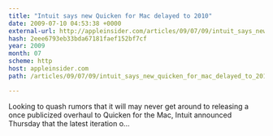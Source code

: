 ```yaml
---
title: "Intuit says new Quicken for Mac delayed to 2010"
date: 2009-07-10 04:53:38 +0000
external-url: http://appleinsider.com/articles/09/07/09/intuit_says_new_quicken_for_mac_delayed_to_2010
hash: 2eee6793eb33bda67181faef152bf7cf
year: 2009
month: 07
scheme: http
host: appleinsider.com
path: /articles/09/07/09/intuit_says_new_quicken_for_mac_delayed_to_2010

---
```


Looking to quash rumors that it will may never get around to releasing a once publicized overhaul to Quicken for the Mac, Intuit announced Thursday that the latest iteration o...
